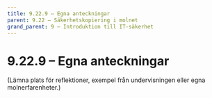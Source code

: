 ```yaml
---
title: 9.22.9 – Egna anteckningar
parent: 9.22 – Säkerhetskopiering i molnet
grand_parent: 9 – Introduktion till IT-säkerhet
---
```

# 9.22.9 – Egna anteckningar

(Lämna plats för reflektioner, exempel från undervisningen eller egna molnerfarenheter.)

